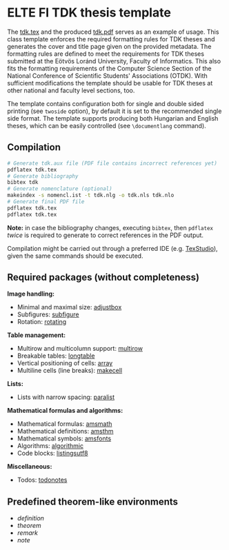 # ELTE FI TDK thesis template

The [tdk.tex](tdk.tex) and the produced [tdk.pdf](tdk.pdf) serves as an example of usage.
This class template enforces the required formatting rules for TDK theses and generates the cover and title page given on the provided metadata.
The formatting rules are defined to meet the requirements for TDK theses submitted at the Eötvös Loránd University, Faculty of Informatics. This also fits the formatting requirements of the Computer Science Section of the National Conference of Scientific Students' Associations (OTDK). With sufficient modifications the template should be usable for TDK theses at other national and faculty level sections, too.

The template contains configuration both for single and double sided printing (see `twoside` option), by default it is set to the recommended single side format.
The template supports producing both Hungarian and English theses, which can be easily controlled (see `\documentlang` command).

## Compilation

```bash
# Generate tdk.aux file (PDF file contains incorrect references yet)
pdflatex tdk.tex
# Generate bibliography
bibtex tdk
# Generate nomenclature (optional)
makeindex -s nomencl.ist -t tdk.nlg -o tdk.nls tdk.nlo
# Generate final PDF file
pdflatex tdk.tex
pdflatex tdk.tex
```

**Note:** in case the bibliography changes, executing `bibtex`, then `pdflatex` _twice_ is required to generate to correct references in the PDF output.

Compilation might be carried out through a preferred IDE (e.g. [TexStudio](https://www.texstudio.org/)), given the same commands should be executed.

## Required packages (without completeness)

**Image handling:**
* Minimal and maximal size: [adjustbox](https://ctan.org/pkg/adjustbox)
* Subfigures: [subfigure](https://ctan.org/pkg/subfigure)
* Rotation: [rotating](https://ctan.org/pkg/rotating)

**Table management:**
* Multirow and multicolumn support: [multirow](https://ctan.org/pkg/multirow)
* Breakable tables: [longtable](https://ctan.org/pkg/longtable)
* Vertical positioning of cells: [array](https://ctan.org/pkg/array)
* Multiline cells (line breaks): [makecell](https://ctan.org/pkg/makecell)

**Lists:**
* Lists with narrow spacing: [paralist](https://ctan.org/pkg/paralist)

**Mathematical formulas and algorithms:**
* Mathematical formulas: [amsmath](https://ctan.org/pkg/amsmath)
* Mathematical definitions: [amsthm](https://ctan.org/pkg/amsthm)
* Mathematical symbols: [amsfonts](https://ctan.org/pkg/amsfonts)
* Algorithms: [algorithmic](https://ctan.org/pkg/algorithms)
* Code blocks: [listingsutf8](https://ctan.org/pkg/listingsutf8)

**Miscellaneous:**
* Todos: [todonotes](https://ctan.org/pkg/todonotes)

## Predefined theorem-like environments

* *definition*
* *theorem*
* *remark*
* *note*
